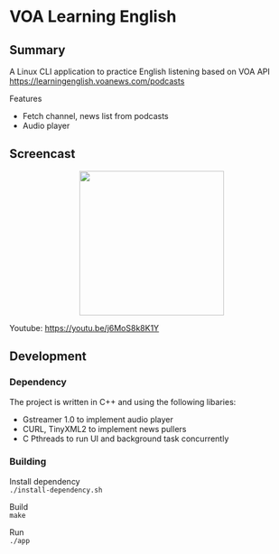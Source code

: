 # VOA Learning English

## Summary
A Linux CLI application to practice English listening based on VOA API  
https://learningenglish.voanews.com/podcasts  
  
Features
* Fetch channel, news list from podcasts  
* Audio player   

## Screencast
<div align="center">
  <a href="https://youtu.be/j6MoS8k8K1Y"><img src="https://github.com/maxterjy/voa-learning-english-linux/blob/master/screenshot/Screenshot%20from%202019-12-06%2019-36-10.png" width="256" alt=""></a>
</div>

Youtube: https://youtu.be/j6MoS8k8K1Y

## Development
### Dependency
The project is written in C++ and using the following libaries:
* Gstreamer 1.0 to implement audio player
* CURL, TinyXML2 to implement news pullers
* C Pthreads to run UI and background task concurrently

### Building
Install dependency  
`./install-dependency.sh`

Build  
`make`

Run  
`./app`
